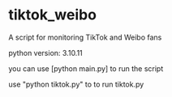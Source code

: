 # tiktok_weibo

A script for monitoring TikTok and Weibo fans

python version: 3.10.11

you can use [python main.py] to run the script

use "python tiktok.py" to to run tiktok.py

